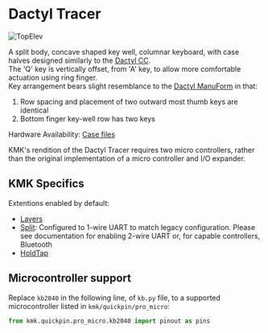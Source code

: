 # Dactyl Tracer

![TopElev](https://i.imgur.com/ReCBppEh.jpeg)

A split body, concave shaped key well, columnar keyboard, with case halves designed similarly to the [Dactyl CC](/boards/dactyl/README.md#dactyl-cc--ergo-s-1).  
The 'Q' key is vertically offset, from 'A' key, to allow more comfortable actuation using ring finger.  
Key arrangement bears slight resemblance to the [Dactyl ManuForm](/boards/dactyl_manuform/) in that:
1. Row spacing and placement of two outward most thumb keys are identical
2. Bottom finger key-well row has two keys  

Hardware Availability: [Case files](https://github.com/mjohns/tracer)

KMK's rendition of the Dactyl Tracer requires two micro controllers, rather than the original implementation of a micro controller and I/O expander. 

## KMK Specifics

Extentions enabled by default:
- [Layers](/docs/en/layers.md)
- [Split](/docs/en/split_keyboards.md): Configured to 1-wire UART to match legacy configuration. Please see documentation for enabling 2-wire UART or, for capable controllers, Bluetooth
- [HoldTap](/docs/en/holdtap.md)

## Microcontroller support

Replace `kb2040` in the following line, of `kb.py` file, to a supported microcontroller listed in `kmk/quickpin/pro_micro`:

```python
from kmk.quickpin.pro_micro.kb2040 import pinout as pins
```
